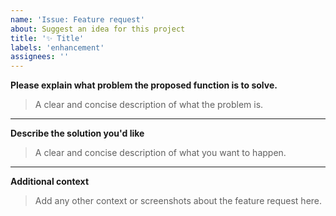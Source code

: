 ```yaml
---
name: 'Issue: Feature request'
about: Suggest an idea for this project
title: '✨ Title'
labels: 'enhancement'
assignees: ''
---
```


**Please explain what problem the proposed function is to solve.**

> A clear and concise description of what the problem is.

---

**Describe the solution you'd like**

> A clear and concise description of what you want to happen.

---

**Additional context**

> Add any other context or screenshots about the feature request here.
